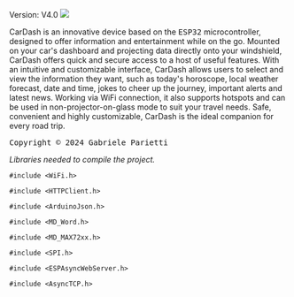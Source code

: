 Version: V4.0
![](https://github.com/CardDash/On_Cardash.gif)


 

CarDash is an innovative device based on the <kbd>ESP32</kbd> microcontroller, designed to offer information and entertainment while on the go. 
Mounted on your car's dashboard and projecting data directly onto your windshield, CarDash offers quick and secure access to a host of useful features. 
With an intuitive and customizable interface, CarDash allows users to select and view the information they want, such as today's horoscope, local weather forecast, date and time, jokes to cheer up the journey, important alerts and 
latest news. 
Working via WiFi connection, it also supports hotspots and can be used in non-projector-on-glass mode to suit your travel needs. 
Safe, convenient and highly customizable, CarDash is the ideal companion for every road trip.


 <kbd>Copyright © 2024 Gabriele Parietti </kbd>




*Libraries needed to compile the project.*

```#include <WiFi.h>```

```#include <HTTPClient.h>```

```#include <ArduinoJson.h>```

```#include <MD_Word.h>```

```#include <MD_MAX72xx.h>```

```#include <SPI.h>```

```#include <ESPAsyncWebServer.h>```

```#include <AsyncTCP.h>```

